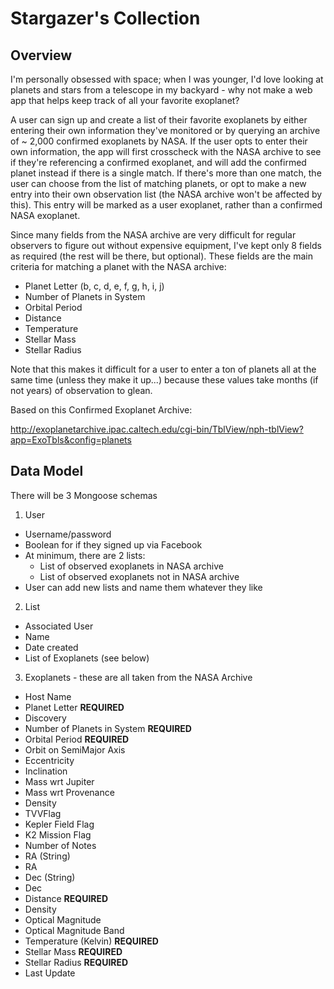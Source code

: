 
# Stargazer's Collection

## Overview

I'm personally obsessed with space; when I was younger, I'd love looking at planets and stars from a telescope in my backyard - why not make a web app that helps keep track of all your favorite exoplanet?

A user can sign up and create a list of their favorite exoplanets by either entering their own information they've monitored or by querying an archive of ~ 2,000 confirmed exoplanets by NASA. If the user opts to enter their own information, the app will first crosscheck with the NASA archive to see if they're referencing a confirmed exoplanet, and will add the confirmed planet instead if there is a single match. If there's more than one match, the user can choose from the list of matching planets, or opt to make a new entry into their own observation list (the NASA archive won't be affected by this). This entry will be marked as a user exoplanet, rather than a confirmed NASA exoplanet.

Since many fields from the NASA archive are very difficult for regular observers to figure out without expensive equipment, I've kept only 8 fields as required (the rest will be there, but optional). These fields are the main criteria for matching a planet with the NASA archive:

* Planet Letter (b, c, d, e, f, g, h, i, j)
* Number of Planets in System
* Orbital Period
* Distance
* Temperature
* Stellar Mass
* Stellar Radius

Note that this makes it difficult for a user to enter a ton of planets all at the same time (unless they make it up...) because these values take months (if not years) of observation to glean.


Based on this Confirmed Exoplanet Archive:

http://exoplanetarchive.ipac.caltech.edu/cgi-bin/TblView/nph-tblView?app=ExoTbls&config=planets



## Data Model

There will be 3 Mongoose schemas

1. User
  * Username/password
  * Boolean for if they signed up via Facebook
  * At minimum, there are 2 lists:
    * List of observed exoplanets in NASA archive
    * List of observed exoplanets not in NASA archive
  * User can add new lists and name them whatever they like
2. List
  * Associated User
  * Name
  * Date created
  * List of Exoplanets (see below)
3. Exoplanets - these are all taken from the NASA Archive
  * Host Name
  * Planet Letter **REQUIRED**
  * Discovery
  * Number of Planets in System **REQUIRED**
  * Orbital Period **REQUIRED**
  * Orbit on SemiMajor Axis
  * Eccentricity
  * Inclination
  * Mass wrt Jupiter
  * Mass wrt Provenance
  * Density
  * TVVFlag
  * Kepler Field Flag
  * K2 Mission Flag
  * Number of Notes
  * RA (String)
  * RA
  * Dec (String)
  * Dec
  * Distance **REQUIRED**
  * Density
  * Optical Magnitude
  * Optical Magnitude Band
  * Temperature (Kelvin) **REQUIRED**
  * Stellar Mass **REQUIRED**
  * Stellar Radius **REQUIRED**
  * Last Update
